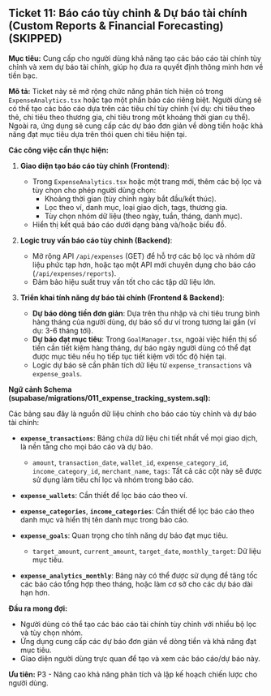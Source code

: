 ## Ticket 11: Báo cáo tùy chỉnh & Dự báo tài chính (Custom Reports & Financial Forecasting) (SKIPPED)

**Mục tiêu:** Cung cấp cho người dùng khả năng tạo các báo cáo tài chính tùy chỉnh và xem dự báo tài chính, giúp họ đưa ra quyết định thông minh hơn về tiền bạc.

**Mô tả:**
Ticket này sẽ mở rộng chức năng phân tích hiện có trong `ExpenseAnalytics.tsx` hoặc tạo một phần báo cáo riêng biệt. Người dùng sẽ có thể tạo các báo cáo dựa trên các tiêu chí tùy chỉnh (ví dụ: chi tiêu theo thẻ, chi tiêu theo thương gia, chi tiêu trong một khoảng thời gian cụ thể). Ngoài ra, ứng dụng sẽ cung cấp các dự báo đơn giản về dòng tiền hoặc khả năng đạt mục tiêu dựa trên thói quen chi tiêu hiện tại.

**Các công việc cần thực hiện:**

1.  **Giao diện tạo báo cáo tùy chỉnh (Frontend)**:
    -   Trong `ExpenseAnalytics.tsx` hoặc một trang mới, thêm các bộ lọc và tùy chọn cho phép người dùng chọn:
        -   Khoảng thời gian (tùy chỉnh ngày bắt đầu/kết thúc).
        -   Lọc theo ví, danh mục, loại giao dịch, tags, thương gia.
        -   Tùy chọn nhóm dữ liệu (theo ngày, tuần, tháng, danh mục).
    -   Hiển thị kết quả báo cáo dưới dạng bảng và/hoặc biểu đồ.

2.  **Logic truy vấn báo cáo tùy chỉnh (Backend)**:
    -   Mở rộng API `/api/expenses` (GET) để hỗ trợ các bộ lọc và nhóm dữ liệu phức tạp hơn, hoặc tạo một API mới chuyên dụng cho báo cáo (`/api/expenses/reports`).
    -   Đảm bảo hiệu suất truy vấn tốt cho các tập dữ liệu lớn.

3.  **Triển khai tính năng dự báo tài chính (Frontend & Backend)**:
    -   **Dự báo dòng tiền đơn giản**: Dựa trên thu nhập và chi tiêu trung bình hàng tháng của người dùng, dự báo số dư ví trong tương lai gần (ví dụ: 3-6 tháng tới).
    -   **Dự báo đạt mục tiêu**: Trong `GoalManager.tsx`, ngoài việc hiển thị số tiền cần tiết kiệm hàng tháng, dự báo ngày người dùng có thể đạt được mục tiêu nếu họ tiếp tục tiết kiệm với tốc độ hiện tại.
    -   Logic dự báo sẽ cần phân tích dữ liệu từ `expense_transactions` và `expense_goals`.

**Ngữ cảnh Schema (supabase/migrations/011_expense_tracking_system.sql):**

Các bảng sau đây là nguồn dữ liệu chính cho báo cáo tùy chỉnh và dự báo tài chính:

-   **`expense_transactions`**: Bảng chứa dữ liệu chi tiết nhất về mọi giao dịch, là nền tảng cho mọi báo cáo và dự báo.
    -   `amount`, `transaction_date`, `wallet_id`, `expense_category_id`, `income_category_id`, `merchant_name`, `tags`: Tất cả các cột này sẽ được sử dụng làm tiêu chí lọc và nhóm trong báo cáo.

-   **`expense_wallets`**: Cần thiết để lọc báo cáo theo ví.

-   **`expense_categories`**, **`income_categories`**: Cần thiết để lọc báo cáo theo danh mục và hiển thị tên danh mục trong báo cáo.

-   **`expense_goals`**: Quan trọng cho tính năng dự báo đạt mục tiêu.
    -   `target_amount`, `current_amount`, `target_date`, `monthly_target`: Dữ liệu mục tiêu.

-   **`expense_analytics_monthly`**: Bảng này có thể được sử dụng để tăng tốc các báo cáo tổng hợp theo tháng, hoặc làm cơ sở cho các dự báo dài hạn hơn.

**Đầu ra mong đợi:**
-   Người dùng có thể tạo các báo cáo tài chính tùy chỉnh với nhiều bộ lọc và tùy chọn nhóm.
-   Ứng dụng cung cấp các dự báo đơn giản về dòng tiền và khả năng đạt mục tiêu.
-   Giao diện người dùng trực quan để tạo và xem các báo cáo/dự báo này.

**Ưu tiên:** P3 - Nâng cao khả năng phân tích và lập kế hoạch chiến lược cho người dùng.
